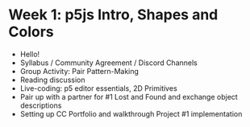 
# Week 1: p5js Intro, Shapes and Colors

* Hello!
* Syllabus / Community Agreement / Discord Channels
* Group Activity: Pair Pattern-Making
* Reading discussion
* Live-coding: p5 editor essentials, 2D Primitives
* Pair up with a partner for #1 Lost and Found and exchange object descriptions
* Setting up CC Portfolio and walkthrough Project #1 implementation

